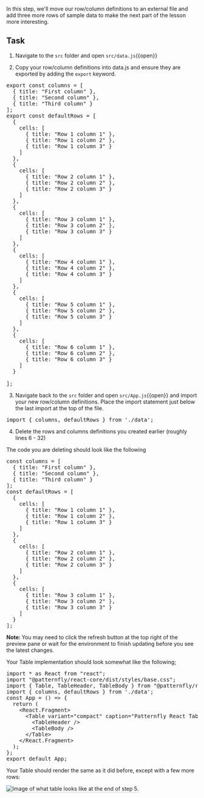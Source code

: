 In this step, we'll move our row/column definitions to an external file and add three more rows of sample data to make the next part of the lesson more interesting.

## Task

1) Navigate to the `src` folder and open `src/data.js`{{open}}

2) Copy your row/column definitions into data.js and ensure they are exported by adding the `export` keyword.

<pre class="file" data-filename="src/data.js" data-target="replace">
export const columns = [
  { title: "First column" },
  { title: "Second column" },
  { title: "Third column" }
];
export const defaultRows = [
  {
    cells: [
      { title: "Row 1 column 1" },
      { title: "Row 1 column 2" },
      { title: "Row 1 column 3" }
    ]
  },
  {
    cells: [
      { title: "Row 2 column 1" },
      { title: "Row 2 column 2" },
      { title: "Row 2 column 3" }
    ]
  },
  {
    cells: [
      { title: "Row 3 column 1" },
      { title: "Row 3 column 2" },
      { title: "Row 3 column 3" }
    ]
  },
  {
    cells: [
      { title: "Row 4 column 1" },
      { title: "Row 4 column 2" },
      { title: "Row 4 column 3" }
    ]
  },
  {
    cells: [
      { title: "Row 5 column 1" },
      { title: "Row 5 column 2" },
      { title: "Row 5 column 3" }
    ]
  },
  {
    cells: [
      { title: "Row 6 column 1" },
      { title: "Row 6 column 2" },
      { title: "Row 6 column 3" }
    ]
  }

];
</pre>

3) Navigate back to the `src` folder and open `src/App.js`{{open}} and import your new row/column definitions. Place the import statement just below the last import at the top of the file.

<pre class="file">
import { columns, defaultRows } from './data';
</pre>

4) Delete the rows and columns definitions you created earlier (roughly lines 6 - 32)

The code you are deleting should look like the following

<pre class="file">
const columns = [
  { title: "First column" },
  { title: "Second column" },
  { title: "Third column" }
];
const defaultRows = [
  {
    cells: [
      { title: "Row 1 column 1" },
      { title: "Row 1 column 2" },
      { title: "Row 1 column 3" }
    ]
  },
  {
    cells: [
      { title: "Row 2 column 1" },
      { title: "Row 2 column 2" },
      { title: "Row 2 column 3" }
    ]
  },
  {
    cells: [
      { title: "Row 3 column 1" },
      { title: "Row 3 column 2" },
      { title: "Row 3 column 3" }
    ]
  }
];
</pre>


<strong>Note: </strong> You may need to click the refresh button at the top right of the preview pane or wait for the environment to finish updating before you see the latest changes.

Your Table implementation should look somewhat like the following;

<pre class="file" data-target="clipboard">
import * as React from &quot;react&quot;;
import &quot;@patternfly/react-core/dist/styles/base.css&quot;;
import { Table, TableHeader, TableBody } from &quot;@patternfly/react-table&quot;;
import { columns, defaultRows } from &#39;./data&#39;;
const App = () =&gt; {
  return (
    &lt;React.Fragment&gt;
      &lt;Table variant=&quot;compact&quot; caption=&quot;Patternfly React Table&quot; cells={columns} rows={defaultRows}&gt;
        &lt;TableHeader /&gt;
        &lt;TableBody /&gt;
      &lt;/Table&gt;
    &lt;/React.Fragment&gt;
  );
};
export default App;
</pre>

Your Table should render the same as it did before, except with a few more rows:

<img src="intro-table/assets/step-5-complete.png" alt="Image of what table looks like at the end of step 5." style="box-shadow: rgba(3, 3, 3, 0.2) 0px 1.25px 2.5px 0px;" />
